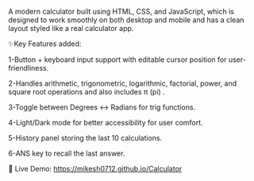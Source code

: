 A modern calculator built using HTML, CSS, and JavaScript, which is designed to work smoothly on both desktop and mobile and has a clean layout styled like a real calculator app.

✨Key Features added:

1-Button + keyboard input support with editable cursor position for user-friendliness.

2-Handles arithmetic, trigonometric, logarithmic, factorial, power, and square root operations and also includes π (pi) .

3-Toggle between Degrees ↔ Radians for trig functions.

4-Light/Dark mode for better accessibility for user comfort.

5-History panel storing the last 10 calculations.

6-ANS key to recall the last answer.





🚀 Live Demo: https://mikesh0712.github.io/Calculator

